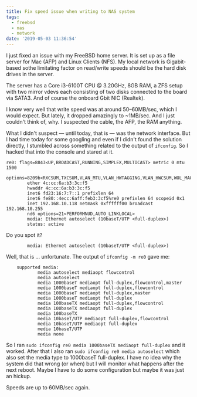```yaml
---
title: Fix speed issue when writing to NAS system
tags:
  - freebsd
  - nas
  - network
date: '2019-05-03 11:36:54'
---
```



I just fixed an issue with my FreeBSD home server. It is set up as a file server for Mac (AFP) and Linux Clients (NFS). My local network is Gigabit-based sothe limitating factor on read/write speeds should be the hard disk drives in the server.

The server has a Core i3-6100T CPU @ 3.20GHz, 8GB RAM, a ZFS setup with two mirror vdevs each consisting of two disks connected to the board via SATA3. And of course the onboard Gbit NIC (Realtek).

I know very well that write speed was at around 50–60MB/sec, which I would expect. But lately, it dropped amazingly to ~1MB/sec. And I just couldn't think of, why. I suspected the cable, the AFP, the RAM anything.

What I didn't suspect — until today, that is — was the network interface. But I had time today for some googling and even if I didn't found the solution directly, I stumbled across something related to the output of `ifconfig`. So I hacked that into the console and stared at it.

```
re0: flags=8843<UP,BROADCAST,RUNNING,SIMPLEX,MULTICAST> metric 0 mtu 1500
        options=8209b<RXCSUM,TXCSUM,VLAN_MTU,VLAN_HWTAGGING,VLAN_HWCSUM,WOL_MAGIC,LINKSTATE>
        ether 4c:cc:6a:b3:3c:f5
        hwaddr 4c:cc:6a:b3:3c:f5
        inet6 fd23:16:7:7::1 prefixlen 64
        inet6 fe80::4ecc:6aff:feb3:3cf5%re0 prefixlen 64 scopeid 0x1
        inet 192.168.10.118 netmask 0xffffff00 broadcast 192.168.10.255
        nd6 options=21<PERFORMNUD,AUTO_LINKLOCAL>
        media: Ethernet autoselect (10baseT/UTP <full-duplex>)
        status: active
```

Do you spot it? 

```
        media: Ethernet autoselect (10baseT/UTP <full-duplex>)
```

Well, that is … unfortunate. The output of `ifconfig -m re0` gave me:

```
	supported media:
			media autoselect mediaopt flowcontrol
			media autoselect
			media 1000baseT mediaopt full-duplex,flowcontrol,master
			media 1000baseT mediaopt full-duplex,flowcontrol
			media 1000baseT mediaopt full-duplex,master
			media 1000baseT mediaopt full-duplex
			media 100baseTX mediaopt full-duplex,flowcontrol
			media 100baseTX mediaopt full-duplex
			media 100baseTX
			media 10baseT/UTP mediaopt full-duplex,flowcontrol
			media 10baseT/UTP mediaopt full-duplex
			media 10baseT/UTP
			media none
```

So I ran `sudo ifconfig re0 media 1000baseTX mediaopt full-duplex` and it worked. After that I also ran `sudo ifconfig re0 media autoselect` which also set the media type to 1000baseT full-duplex. I have no idea why the system did that wrong (or when) but I will monitor what happens after the next reboot. Maybe I have to do some configuration but maybe it was just an hickup.

Speeds are up to 60MB/sec again.
